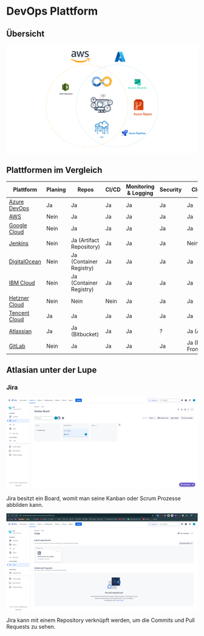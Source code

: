 # DevOps Plattform

## Übersicht

![DevOps Plattform unterschiede](./docs/platform-differences.png)

## Plattformen im Vergleich

| Plattform                                                          | Planing | Repos                    | CI/CD | Monitoring & Logging | Security | Cloud             |
| ------------------------------------------------------------------ | ------- | ------------------------ | ----- | -------------------- | -------- | ----------------- |
| [Azure DevOps](https://azure.microsoft.com/de-de/services/devops/) | Ja      | Ja                       | Ja    | Ja                   | Ja       | Ja                |
| [AWS](https://aws.amazon.com/)                                     | Nein    | Ja                       | Ja    | Ja                   | Ja       | Ja                |
| [Google Cloud](https://cloud.google.com/)                          | Nein    | Ja                       | Ja    | Ja                   | Ja       | Ja                |
| [Jenkins](https://www.jenkins.io/)                                 | Nein    | Ja (Artifact Repository) | Ja    | Ja                   | Ja       | Nein              |
| [DigitalOcean](https://www.digitalocean.com/)                      | Nein    | Ja (Container Registry)  | Ja    | Ja                   | Ja       | Ja                |
| [IBM Cloud](https://www.ibm.com/cloud)                             | Nein    | Ja (Container Registry)  | Ja    | Ja                   | Ja       | Ja                |
| [Hetzner Cloud](https://www.hetzner.com/cloud)                     | Nein    | Nein                     | Nein  | Ja                   | Ja       | Ja                |
| [Tencent Cloud](https://intl.cloud.tencent.com/)                   | Ja      | Ja                       | Ja    | Ja                   | Ja       | Ja                |
| [Atlassian](https://www.atlassian.com/software/jira)               | Ja      | Ja (Bitbucket)           | Ja    | Ja                   | ?        | Ja (AWS)          |
| [GitLab](https://about.gitlab.com/)                                | Nein    | Ja                       | Ja    | Ja                   | Ja       | Ja (Nur Frontend) |

## Atlasian unter der Lupe

### Jira

![Jira Board](./docs/atlassian/jira-board.png)

Jira besitzt ein Board, womit man seine Kanban oder Scrum Prozesse abbilden kann.

![Jira repository](./docs/atlassian/jira-build.png)

Jira kann mit einem Repository verknüpft werden, um die Commits und Pull Requests zu sehen.
